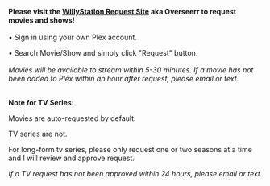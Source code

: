 **Please visit the <a href="https://request.willystation.com">WillyStation Request Site</a> aka Overseerr to request movies and shows!**
<br>
<br>
• Sign in using your own Plex account.

• Search Movie/Show and simply click "Request" button.
<br>
<br>
*Movies will be available to stream within 5-30 minutes. If a movie has not been added to Plex within an hour after request, please email or text.*
<br>

<br>**Note for TV Series:**

Movies are auto-requested by default.

TV series are not.

For long-form tv series, please only request one or two seasons at a time and I will review and approve request.

*If a TV request has not been approved within 24 hours, please email or text.*